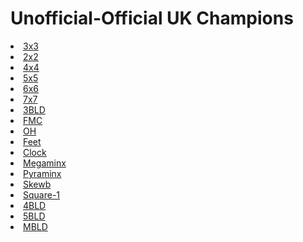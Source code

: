 # Unofficial-Official UK Champions

<li><a href="333.html">3x3</a></li>
<li><a href="222.html">2x2</a></li>
<li><a href="444.html">4x4</a></li>
<li><a href="555.html">5x5</a></li>
<li><a href="666.html">6x6</a></li>
<li><a href="777.html">7x7</a></li>
<li><a href="333bf.html">3BLD</a></li>
<li><a href="333fm.html">FMC</a></li>
<li><a href="333oh.html">OH</a></li>
<li><a href="333ft.html">Feet</a></li>
<li><a href="clock.html">Clock</a></li>
<li><a href="minx.html">Megaminx</a></li>
<li><a href="pyram.html">Pyraminx</a></li>
<li><a href="skewb.html">Skewb</a></li>
<li><a href="sq1.html">Square-1</a></li>
<li><a href="444bf.html">4BLD</a></li>
<li><a href="555bf.html">5BLD</a></li>
<li><a href="333mbf.html">MBLD</a></li>
